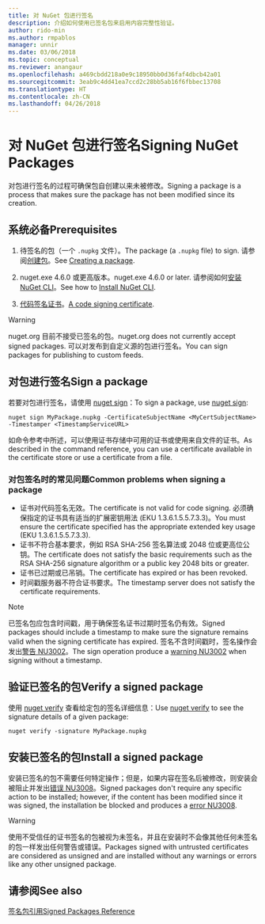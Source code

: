```yaml
---
title: 对 NuGet 包进行签名
description: 介绍如何使用已签名包来启用内容完整性验证。
author: rido-min
ms.author: rmpablos
manager: unnir
ms.date: 03/06/2018
ms.topic: conceptual
ms.reviewer: anangaur
ms.openlocfilehash: a469cbdd218a0e9c18950bb0d36faf4dbcb42a01
ms.sourcegitcommit: 3eab9c4dd41ea7ccd2c28bb5ab16f6fbbec13708
ms.translationtype: HT
ms.contentlocale: zh-CN
ms.lasthandoff: 04/26/2018
---
```

# <a name="signing-nuget-packages"></a><span data-ttu-id="222d6-103">对 NuGet 包进行签名</span><span class="sxs-lookup"><span data-stu-id="222d6-103">Signing NuGet Packages</span></span>

<span data-ttu-id="222d6-104">对包进行签名的过程可确保包自创建以来未被修改。</span><span class="sxs-lookup"><span data-stu-id="222d6-104">Signing a package is a process that makes sure the package has not been modified since its creation.</span></span>

## <a name="prerequisites"></a><span data-ttu-id="222d6-105">系统必备</span><span class="sxs-lookup"><span data-stu-id="222d6-105">Prerequisites</span></span>

1. <span data-ttu-id="222d6-106">待签名的包（一个 `.nupkg` 文件）。</span><span class="sxs-lookup"><span data-stu-id="222d6-106">The package (a `.nupkg` file) to sign.</span></span> <span data-ttu-id="222d6-107">请参阅[创建包](creating-a-package.md)。</span><span class="sxs-lookup"><span data-stu-id="222d6-107">See [Creating a package](creating-a-package.md).</span></span>

1. <span data-ttu-id="222d6-108">nuget.exe 4.6.0 或更高版本。</span><span class="sxs-lookup"><span data-stu-id="222d6-108">nuget.exe 4.6.0 or later.</span></span> <span data-ttu-id="222d6-109">请参阅如何[安装 NuGet CLI](../install-nuget-client-tools.md#nugetexe-cli)。</span><span class="sxs-lookup"><span data-stu-id="222d6-109">See how to [Install NuGet CLI](../install-nuget-client-tools.md#nugetexe-cli).</span></span>

1. <span data-ttu-id="222d6-110">[代码签名证书](../reference/signed-packages-reference.md#get-a-code-signing-certificate)。</span><span class="sxs-lookup"><span data-stu-id="222d6-110">[A code signing certificate](../reference/signed-packages-reference.md#get-a-code-signing-certificate).</span></span>

> [!Warning]
> <span data-ttu-id="222d6-111">nuget.org 目前不接受已签名的包。</span><span class="sxs-lookup"><span data-stu-id="222d6-111">nuget.org does not currently accept signed packages.</span></span> <span data-ttu-id="222d6-112">可以对发布到自定义源的包进行签名。</span><span class="sxs-lookup"><span data-stu-id="222d6-112">You can sign packages for publishing to custom feeds.</span></span>

## <a name="sign-a-package"></a><span data-ttu-id="222d6-113">对包进行签名</span><span class="sxs-lookup"><span data-stu-id="222d6-113">Sign a package</span></span>

<span data-ttu-id="222d6-114">若要对包进行签名，请使用 [nuget sign](../tools/cli-ref-sign.md)：</span><span class="sxs-lookup"><span data-stu-id="222d6-114">To sign a package, use [nuget sign](../tools/cli-ref-sign.md):</span></span>

```cli
nuget sign MyPackage.nupkg -CertificateSubjectName <MyCertSubjectName> -Timestamper <TimestampServiceURL>
```

<span data-ttu-id="222d6-115">如命令参考中所述，可以使用证书存储中可用的证书或使用来自文件的证书。</span><span class="sxs-lookup"><span data-stu-id="222d6-115">As described in the command reference, you can use a certificate available in the certificate store or use a certificate from a file.</span></span>

### <a name="common-problems-when-signing-a-package"></a><span data-ttu-id="222d6-116">对包签名时的常见问题</span><span class="sxs-lookup"><span data-stu-id="222d6-116">Common problems when signing a package</span></span>

- <span data-ttu-id="222d6-117">证书对代码签名无效。</span><span class="sxs-lookup"><span data-stu-id="222d6-117">The certificate is not valid for code signing.</span></span> <span data-ttu-id="222d6-118">必须确保指定的证书具有适当的扩展密钥用法 (EKU 1.3.6.1.5.5.7.3.3)。</span><span class="sxs-lookup"><span data-stu-id="222d6-118">You must ensure the certificate specified has the appropriate extended key usage (EKU 1.3.6.1.5.5.7.3.3).</span></span>
- <span data-ttu-id="222d6-119">证书不符合基本要求，例如 RSA SHA-256 签名算法或 2048 位或更高位公钥。</span><span class="sxs-lookup"><span data-stu-id="222d6-119">The certificate does not satisfy the basic requirements such as the RSA SHA-256 signature algorithm or a public key 2048 bits or greater.</span></span>
- <span data-ttu-id="222d6-120">证书已过期或已吊销。</span><span class="sxs-lookup"><span data-stu-id="222d6-120">The certificate has expired or has been revoked.</span></span>
- <span data-ttu-id="222d6-121">时间戳服务器不符合证书要求。</span><span class="sxs-lookup"><span data-stu-id="222d6-121">The timestamp server does not satisfy the certificate requirements.</span></span>

> [!Note]
> <span data-ttu-id="222d6-122">已签名包应包含时间戳，用于确保签名证书过期时签名仍有效。</span><span class="sxs-lookup"><span data-stu-id="222d6-122">Signed packages should include a timestamp to make sure the signature remains valid when the signing certificate has expired.</span></span> <span data-ttu-id="222d6-123">签名不含时间戳时，签名操作会发出[警告 NU3002](../reference/Errors-and-Warnings.md#nu3002)。</span><span class="sxs-lookup"><span data-stu-id="222d6-123">The sign operation produce a [warning NU3002](../reference/Errors-and-Warnings.md#nu3002) when signing without a timestamp.</span></span>

## <a name="verify-a-signed-package"></a><span data-ttu-id="222d6-124">验证已签名的包</span><span class="sxs-lookup"><span data-stu-id="222d6-124">Verify a signed package</span></span>

<span data-ttu-id="222d6-125">使用 [nuget verify](../tools/cli-ref-verify.md) 查看给定包的签名详细信息：</span><span class="sxs-lookup"><span data-stu-id="222d6-125">Use [nuget verify](../tools/cli-ref-verify.md) to see the signature details of a given package:</span></span>

```cli
nuget verify -signature MyPackage.nupkg
```

## <a name="install-a-signed-package"></a><span data-ttu-id="222d6-126">安装已签名的包</span><span class="sxs-lookup"><span data-stu-id="222d6-126">Install a signed package</span></span>

<span data-ttu-id="222d6-127">安装已签名的包不需要任何特定操作；但是，如果内容在签名后被修改，则安装会被阻止并发出[错误 NU3008](../reference/Errors-and-Warnings.md#nu3008)。</span><span class="sxs-lookup"><span data-stu-id="222d6-127">Signed packages don't require any specific action to be installed; however, if the content has been modified since it was signed, the installation be blocked and produces a [error NU3008](../reference/Errors-and-Warnings.md#nu3008).</span></span>

> [!Warning]
> <span data-ttu-id="222d6-128">使用不受信任的证书签名的包被视为未签名，并且在安装时不会像其他任何未签名的包一样发出任何警告或错误。</span><span class="sxs-lookup"><span data-stu-id="222d6-128">Packages signed with untrusted certificates are considered as unsigned and are installed without any warnings or errors like any other unsigned package.</span></span>

## <a name="see-also"></a><span data-ttu-id="222d6-129">请参阅</span><span class="sxs-lookup"><span data-stu-id="222d6-129">See also</span></span>

[<span data-ttu-id="222d6-130">签名包引用</span><span class="sxs-lookup"><span data-stu-id="222d6-130">Signed Packages Reference</span></span>](../reference/Signed-Packages-Reference.md)
